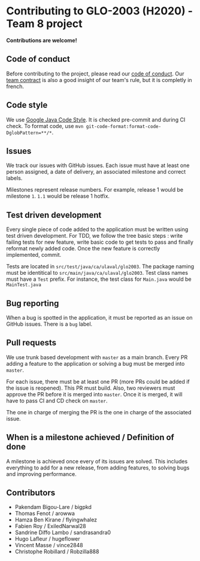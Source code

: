 # Contributing to GLO-2003 (H2020) - Team 8 project

**Contributions are welcome!**

## Code of conduct

Before contributing to the project, please read our [code of conduct](CODE_OF_CONDUCT.md). Our [team contract](Contrat%20d'%C3%A9quipe.pdf) is also a good insight of our team's rule, but it is completly in french.

## Code style

We use [Google Java Code Style](https://google.github.io/styleguide/javaguide.html). It is checked pre-commit and during CI check. To format code, use `mvn git-code-format:format-code-DglobPattern=**/*`.

## Issues

We track our issues with GitHub issues. Each issue must have at least one person assigned, a date of delivery, an associated milestone and correct labels.

Milestones represent release numbers. For example, release 1 would be milestone `1`. `1.1` would be release 1 hotfix.

## Test driven development

Every single piece of code added to the application must be written using test driven development. For TDD, we follow the tree basic steps : write failing tests for new feature, write basic code to get tests to pass and finally reformat newly added code. Once the new feature is correctly implemented, commit.

Tests are located in `src/test/java/ca/ulaval/glo2003`. The package naming must be identitical to `src/main/java/ca/ulaval/glo2003`. Test class names must have a `Test` prefix. For instance, the test class for `Main.java` would be `MainTest.java`

## Bug reporting

When a bug is spotted in the application, it must be reported as an issue on GitHub issues. There is a `bug` label.

## Pull requests

We use trunk based development with `master` as a main branch. Every PR adding a feature to the application or solving a bug must be merged into `master`.

For each issue, there must be at least one PR (more PRs could be added if the issue is reopened). This PR must build. Also, two reviewers must approve the PR before it is merged into `master`. Once it is merged, it will have to pass CI and CD check on `master`.

The one in charge of merging the PR is the one in charge of the associated issue.

## When is a milestone achieved / Definition of done

A milestone is achieved once every of its issues are solved. This includes everything to add for a new release, from adding features, to solving bugs and improving performance.

## Contributors

- Pakendam Bigou-Lare / bigpkd
- Thomas Fenot / arowwa
- Hamza Ben Kirane / flyingwhalez
- Fabien Roy / ExiledNarwal28
- Sandrine Diffo Lambo / sandrasandra0
- Hugo Lafleur / hugeflower
- Vincent Masse / vince2848
- Christophe Robillard / Robzilla888
